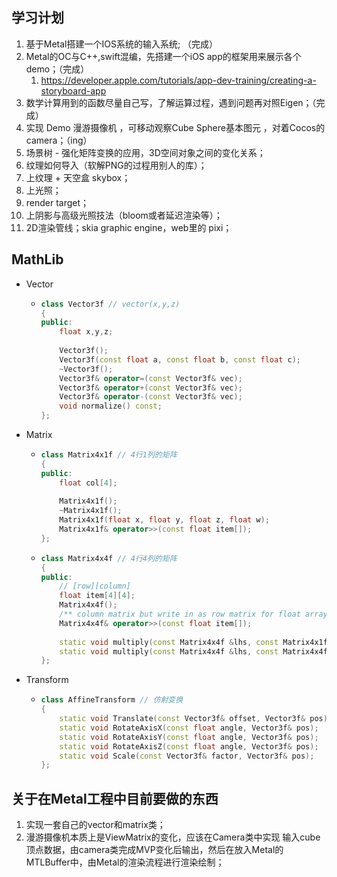 ## 学习计划

1. 基于Metal搭建一个IOS系统的输入系统;  （完成）
2. Metal的OC与C++,swift混编，先搭建一个iOS app的框架用来展示各个demo；（完成）
   1. https://developer.apple.com/tutorials/app-dev-training/creating-a-storyboard-app
3. 数学计算用到的函数尽量自己写，了解运算过程，遇到问题再对照Eigen；（完成）
4. 实现 Demo 漫游摄像机 ，可移动观察Cube  Sphere基本图元 ，对着Cocos的camera；（ing）
5. 场景树 - 强化矩阵变换的应用，3D空间对象之间的变化关系；
6. 纹理如何导入（软解PNG的过程用别人的库）；
7. 上纹理 + 天空盒 skybox；
8. 上光照；
9. render target；
10. 上阴影与高级光照技法（bloom或者延迟渲染等）；
11. 2D渲染管线；skia graphic engine，web里的 pixi；

## MathLib

- Vector

  - ```c++
    class Vector3f // vector(x,y,z)
    {
    public:
        float x,y,z;
        
        Vector3f();
        Vector3f(const float a, const float b, const float c);
        ~Vector3f();
        Vector3f& operator=(const Vector3f& vec);
        Vector3f& operator+(const Vector3f& vec);
        Vector3f& operator-(const Vector3f& vec);
        void normalize() const;
    };
    ```

- Matrix

  - ```c++
    class Matrix4x1f // 4行1列的矩阵
    {
    public:
        float col[4];
        
        Matrix4x1f();
        ~Matrix4x1f();
        Matrix4x1f(float x, float y, float z, float w);
        Matrix4x1f& operator>>(const float item[]);
    };
    ```

  - ```c++
    class Matrix4x4f // 4行4列的矩阵
    {
    public:
        // [row][column]
        float item[4][4];
        Matrix4x4f();
        /** column matrix but write in as row matrix for float array*/
        Matrix4x4f& operator>>(const float item[]);
        
        static void multiply(const Matrix4x4f &lhs, const Matrix4x1f &rhs, Matrix4x1f &outResult);
        static void multiply(const Matrix4x4f &lhs, const Matrix4x4f &rhs, Matrix4x4f &outResult);
    };
    ```

- Transform

  - ```c++
    class AffineTransform // 仿射变换
    {
        static void Translate(const Vector3f& offset, Vector3f& pos);
        static void RotateAxisX(const float angle, Vector3f& pos);
        static void RotateAxisY(const float angle, Vector3f& pos);
        static void RotateAxisZ(const float angle, Vector3f& pos);
        static void Scale(const Vector3f& factor, Vector3f& pos);
    };
    ```

    

## 关于在Metal工程中目前要做的东西

1. 实现一套自己的vector和matrix类；
2. 漫游摄像机本质上是ViewMatrix的变化，应该在Camera类中实现 输入cube顶点数据，由camera类完成MVP变化后输出，然后在放入Metal的MTLBuffer中，由Metal的渲染流程进行渲染绘制；


